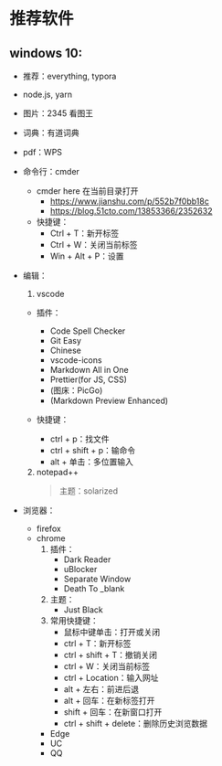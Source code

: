 # 推荐软件

## windows 10:

- 推荐：everything, typora
- node.js, yarn

- 图片：2345 看图王
- 词典：有道词典
- pdf：WPS

- 命令行：cmder

  - cmder here 在当前目录打开
    - <https://www.jianshu.com/p/552b7f0bb18c>
    - <https://blog.51cto.com/13853366/2352632>
  - 快捷键：
    - Ctrl + T：新开标签
    - Ctrl + W：关闭当前标签
    - Win + Alt + P：设置

- 编辑：

  1. vscode

  - 插件：

    - Code Spell Checker
    - Git Easy
    - Chinese
    - vscode-icons
    - Markdown All in One
    - Prettier(for JS, CSS)
    - (图床：PicGo)
    - (Markdown Preview Enhanced)

  - 快捷键：

    - ctrl + p：找文件
    - ctrl + shift + p：输命令
    - alt + 单击：多位置输入

  2. notepad++
     > 主题：solarized

- 浏览器：
  - firefox
  - chrome
    1. 插件：
       - Dark Reader
       - uBlocker
       - Separate Window
       - Death To \_blank
    2. 主题：
       - Just Black
    3. 常用快捷键：
       - 鼠标中键单击：打开或关闭
       - ctrl + T：新开标签
       - ctrl + shift + T：撤销关闭
       - ctrl + W：关闭当前标签
       - ctrl + Location：输入网址
       - alt + 左右：前进后退
       - alt + 回车：在新标签打开
       - shift + 回车：在新窗口打开
       - ctrl + shift + delete：删除历史浏览数据
    - Edge
    - UC
    - QQ
